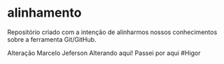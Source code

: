 # alinhamento
Repositório criado com a intenção de alinharmos nossos conhecimentos sobre a ferramenta Git/GitHub.

Alteração Marcelo
Jeferson  Alterando aqui!
Passei por aqui #Higor